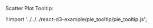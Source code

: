 Scatter Plot Tooltip:

<div id="data_tooltip_pie" class="demo"></div>
<script src="/react-d3-example/dist/min/es5/pie_tooltip.min.js"></script>

!!import '../../../react-d3-example/pie_tooltip/pie_tooltip.js';
